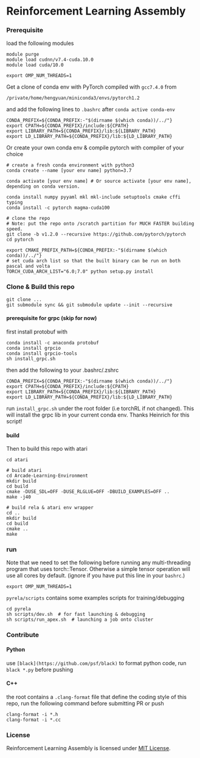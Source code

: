 # Reinforcement Learning Assembly

### Prerequisite

load the following modules
```
module purge
module load cudnn/v7.4-cuda.10.0
module load cuda/10.0

export OMP_NUM_THREADS=1
```

Get a clone of conda env with PyTorch compiled with `gcc7.4.0` from
```
/private/home/hengyuan/miniconda3/envs/pytorch1.2
```
and add the following lines to `.bashrc` after `conda active conda-env`
```
CONDA_PREFIX=${CONDA_PREFIX:-"$(dirname $(which conda))/../"}
export CPATH=${CONDA_PREFIX}/include:${CPATH}
export LIBRARY_PATH=${CONDA_PREFIX}/lib:${LIBRARY_PATH}
export LD_LIBRARY_PATH=${CONDA_PREFIX}/lib:${LD_LIBRARY_PATH}
```

Or create your own conda env & compile pytorch with compiler of your choice
```
# create a fresh conda environment with python3
conda create --name [your env name] python=3.7

conda activate [your env name] # Or source activate [your env name], depending on conda version.

conda install numpy pyyaml mkl mkl-include setuptools cmake cffi typing
conda install -c pytorch magma-cuda100

# clone the repo
# Note: put the repo onto /scratch partition for MUCH FASTER building speed.
git clone -b v1.2.0 --recursive https://github.com/pytorch/pytorch
cd pytorch

export CMAKE_PREFIX_PATH=${CONDA_PREFIX:-"$(dirname $(which conda))/../"}
# set cuda arch list so that the built binary can be run on both pascal and volta
TORCH_CUDA_ARCH_LIST="6.0;7.0" python setup.py install
```

### Clone & Build this repo
```
git clone ...
git submodule sync && git submodule update --init --recursive
```

#### prerequisite for grpc (skip for now)
first install protobuf with

```
conda install -c anaconda protobuf
conda install grpcio
conda install grpcio-tools
sh install_grpc.sh
```
then add the following to your .bashrc/.zshrc
```
CONDA_PREFIX=${CONDA_PREFIX:-"$(dirname $(which conda))/../"}
export CPATH=${CONDA_PREFIX}/include:${CPATH}
export LIBRARY_PATH=${CONDA_PREFIX}/lib:${LIBRARY_PATH}
export LD_LIBRARY_PATH=${CONDA_PREFIX}/lib:${LD_LIBRARY_PATH}
```

run `install_grpc.sh` under the root folder (i.e torchRL if
not changed).  This will install the grpc lib in your current conda
env. Thanks Heinrich for this script!

#### build
Then to build this repo with atari
```
cd atari

# build atari
cd Arcade-Learning-Environment
mkdir build
cd build
cmake -DUSE_SDL=OFF -DUSE_RLGLUE=OFF -DBUILD_EXAMPLES=OFF ..
make -j40

# build rela & atari env wrapper
cd ..
mkdir build
cd build
cmake ..
make
```

### run
Note that we need to set the following before running any multi-threading
program that uses torch::Tensor. Otherwise a simple tensor operation will
use all cores by default. (ignore if you have put this line in your `bashrc`.)
```
export OMP_NUM_THREADS=1
```
`pyrela/scripts` contains some examples scripts for training/debugging
```
cd pyrela
sh scripts/dev.sh  # for fast launching & debugging
sh scripts/run_apex.sh  # launching a job onto cluster
```

### Contribute

#### Python
use ```[black](https://github.com/psf/black)``` to format python code,
run `black *.py` before pushing

#### C++
the root contains a ```.clang-format``` file that define the coding style of
this repo, run the following command before submitting PR or push
```
clang-format -i *.h
clang-format -i *.cc
```

### License
Reinforcement Learning Assembly is licensed under [MIT License](LICENSE).

